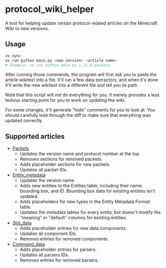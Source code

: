 # protocol_wiki_helper

A tool for helping update certain protocol-related articles on the Minecraft Wiki to new versions. 

## Usage

```sh
uv sync
uv run python main.py <new version> <article name>
# Example: uv run python main.py 1.21.6 packets
```

After running those commands, the program will first ask you to paste the
article wikitext into a file. It'll run a few data extractors, and when it's
done it'll write the new wikitext into a different file and tell you its path.

Note that this script will *not* do everything for you. It merely provides a
less tedious starting point for you to work on updating the wiki.

For some changes, it'll generate "todo" comments for you to look at. You should
carefully look through the diff to make sure that everything was updated
correctly.

## Supported articles

- [Packets](https://minecraft.wiki/w/Java_Edition_protocol/Packets)
  - Updates the version name and protocol number at the top.
  - Removes sections for removed packets.
  - Adds placeholder sections for new packets.
  - Updates all packet IDs.
- [Entity_metadata](https://minecraft.wiki/w/Java_Edition_protocol/Entity_metadata)
  - Updates the version name.
  - Adds new entities to the Entities table, including their name, bounding box, and ID. Bounding box data for existing entities isn't updated.
  - Adds placeholders for new types in the Entity Metadata Format table.
  - Updates the metadata tables for every entity, but doesn't modify the "meaning" or "default" columns for existing entities.
- [Slot_data](https://minecraft.wiki/w/Java_Edition_protocol/Slot_data)
  - Adds placeholder entries for new data components.
  - Updates all component IDs.
  - Removes entries for removed components.
- [Command_data](https://minecraft.wiki/w/Java_Edition_protocol/Command_data)
  - Adds placeholder entries for parsers.
  - Updates all parsers IDs.
  - Removes entries for removed parsers.
